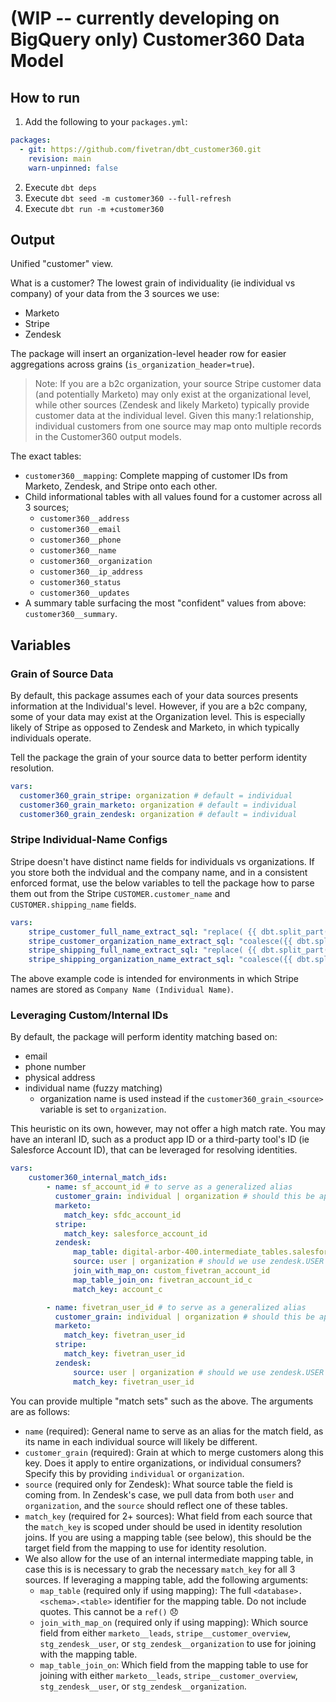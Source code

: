 # (WIP -- currently developing on BigQuery only) Customer360 Data Model

## How to run
1. Add the following to your `packages.yml`:
```yml
packages:
  - git: https://github.com/fivetran/dbt_customer360.git
    revision: main
    warn-unpinned: false
```
2. Execute `dbt deps`
3. Execute `dbt seed -m customer360 --full-refresh`
4. Execute `dbt run -m +customer360`

## Output
Unified "customer" view.

What is a customer? The lowest grain of individuality (ie individual vs company) of your data from the 3 sources we use:
- Marketo
- Stripe
- Zendesk

The package will insert an organization-level header row for easier aggregations across grains (`is_organization_header=true`).

> Note: If you are a b2c organization, your source Stripe customer data (and potentially Marketo) may only exist at the organizational level, while other sources (Zendesk and likely Marketo) typically provide customer data at the individual level. Given this many:1 relationship, individual customers from one source may map onto multiple records in the Customer360 output models.

The exact tables:
- `customer360__mapping`: Complete mapping of customer IDs from Marketo, Zendesk, and Stripe onto each other.
- Child informational tables with all values found for a customer across all 3 sources;
  - `customer360__address`
  - `customer360__email`
  - `customer360__phone`
  - `customer360__name`
  - `customer360__organization`
  - `customer360__ip_address`
  - `customer360_status`
  - `customer360__updates`
- A summary table surfacing the most "confident" values from above: `customer360__summary`.

## Variables
### Grain of Source Data
By default, this package assumes each of your data sources presents information at the Individual's level. However, if you are a b2c company, some of your data may exist at the Organization level. This is especially likely of Stripe as opposed to Zendesk and Marketo, in which typically individuals operate.

Tell the package the grain of your source data to better perform identity resolution.
```yml
vars:
  customer360_grain_stripe: organization # default = individual
  customer360_grain_marketo: organization # default = individual
  customer360_grain_zendesk: organization # default = individual
```

### Stripe Individual-Name Configs
Stripe doesn't have distinct name fields for individuals vs organizations. If you store both the indvidual and the company name, and in a consistent enforced format, use the below variables to tell the package how to parse them out from the Stripe `CUSTOMER.customer_name` and `CUSTOMER.shipping_name` fields.

```yml
vars:
    stripe_customer_full_name_extract_sql: "replace( {{ dbt.split_part('customer_name', \"' ('\", 2) }}, ')', '')" # How to extract the individual name from `customer_name`
    stripe_customer_organization_name_extract_sql: "coalesce({{ dbt.split_part('customer_name', \"' ('\", 1) }}, customer_name)" # How to extract the company name from `customer_name`
    stripe_shipping_full_name_extract_sql: "replace( {{ dbt.split_part('shipping_name', \"' ('\", 2) }}, ')', '')" # How to extract the individual name from `shipping_name`
    stripe_shipping_organization_name_extract_sql: "coalesce({{ dbt.split_part('shipping_name', \"' ('\", 1) }}, shipping_name)" # How to extract the company name from `shipping_name`
```

The above example code is intended for environments in which Stripe names are stored as `Company Name (Individual Name)`.

### Leveraging Custom/Internal IDs
By default, the package will perform identity matching based on:
- email
- phone number
- physical address
- individual name (fuzzy matching)
  - organization name is used instead if the `customer360_grain_<source>` variable is set to `organization`.

This heuristic on its own, however, may not offer a high match rate. You may have an interanl ID, such as a product app ID or a third-party tool's ID (ie Salesforce Account ID), that can be leveraged for resolving identities.

```yml
vars:
    customer360_internal_match_ids:
        - name: sf_account_id # to serve as a generalized alias
          customer_grain: individual | organization # should this be applied at the individual or organizational level? affects joins/filters in our identity resolution logic
          marketo: 
            match_key: sfdc_account_id
          stripe:
            match_key: salesforce_account_id
          zendesk:
              map_table: digital-arbor-400.intermediate_tables.salesforce_to_fivetran_account
              source: user | organization # should we use zendesk.USER or zendesk.ORGANIZATION
              join_with_map_on: custom_fivetran_account_id
              map_table_join_on: fivetran_account_id_c
              match_key: account_c

        - name: fivetran_user_id # to serve as a generalized alias
          customer_grain: individual | organization # should this be applied at the individual or organizational level? affects joins/filters in our identity resolution logic
          marketo: 
            match_key: fivetran_user_id
          stripe:
            match_key: fivetran_user_id
          zendesk:
              source: user | organization # should we use zendesk.USER or zendesk.ORGANIZATION
              match_key: fivetran_user_id
```

You can provide multiple "match sets" such as the above. The arguments are as follows:
- `name` (required): General name to serve as an alias for the match field, as its name in each individual source will likely be different.
- `customer_grain` (required): Grain at which to merge customers along this key. Does it apply to entire organizations, or individual consumers? Specify this by providing `individual` or `organization`.
- `source` (required only for Zendesk): What source table the field is coming from. In Zendesk's case, we pull data from both `user` and `organization`, and the `source` should reflect one of these tables.
- `match_key` (required for 2+ sources): What field from each source that the `match_key` is scoped under should be used in identity resolution joins. If you are using a mapping table (see below), this should be the target field from the mapping to use for identity resolution.
- We also allow for the use of an internal intermediate mapping table, in case this is is necessary to grab the necessary `match_key` for all 3 sources. If leveraging a mapping table, add the following arguments:
  - `map_table` (required only if using mapping): The full `<database>.<schema>.<table>` identifier for the mapping table. Do not include quotes. This cannot be a `ref()` :disappointed:
  - `join_with_map_on` (required only if using mapping): Which source field from either `marketo__leads`, `stripe__customer_overview`, `stg_zendesk__user`, or `stg_zendesk__organization` to use for joining with the mapping table.
  - `map_table_join_on`: Which field from the mapping table to use for joining with either `marketo__leads`, `stripe__customer_overview`, `stg_zendesk__user`, or `stg_zendesk__organization`.